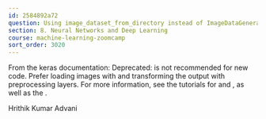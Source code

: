 ```yaml
---
id: 2584892a72
question: Using image_dataset_from_directory instead of ImageDataGeneratorn for loading images
section: 8. Neural Networks and Deep Learning
course: machine-learning-zoomcamp
sort_order: 3020
---
```


From the keras documentation:
Deprecated:  is not recommended for new code. Prefer loading images with  and transforming the output  with preprocessing layers. For more information, see the tutorials for  and , as well as the .

Hrithik Kumar Advani

